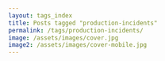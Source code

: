 ```yaml
---
layout: tags_index
title: Posts tagged "production-incidents"
permalink: /tags/production-incidents/
image: /assets/images/cover.jpg
image2: /assets/images/cover-mobile.jpg
---
```

